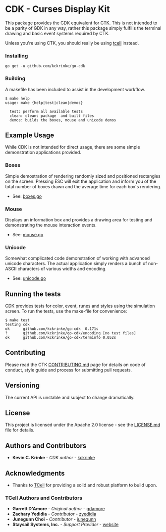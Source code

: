 # CDK - Curses Display Kit

This package provides the GDK equivalent for [CTK](https://github.com/kckrinke/go-ctk). This is not intended to be a parity of GDK in any way, rather this package simply fulfills the terminal drawing and basic event systems required by CTK.

Unless you're using CTK, you should really be using [tcell](https://github.com/gdamore/tcell) instead.

### Installing

```
go get -u github.com/kckrinke/go-cdk
```

### Building

A makefile has been included to assist in the development workflow.

```
$ make help
usage: make {help|test|clean|demos}

  test: perform all available tests
  clean: cleans package  and built files
  demos: builds the boxes, mouse and unicode demos
```

## Example Usage

While CDK is not intended for direct usage, there are some simple demonstration applications provided.

### Boxes

Simple demostration of rendering randomly sized and positioned rectangles on the screen. Pressing ESC will exit the application and inform you of the total number of boxes drawn and the average time for each box's rendering.

* See: [boxes.go](_demos/boxes.go)

### Mouse

Displays an information box and provides a drawing area for testing and demonstrating the mouse interaction events.

* See: [mouse.go](_demos/mouse.go)

### Unicode

Somewhat complicated code demonstration of working with advanced unicode characters. The actual application simply renders a bunch of non-ASCII characters of various widths and encoding.

* See: [unicode.go](_demos/unicode.go)

## Running the tests

CDK provides tests for color, event, runes and styles using the simulation screen. To run the tests, use the make-file for convenience:

```
$ make test
testing cdk
ok      github.com/kckrinke/go-cdk  0.171s
?       github.com/kckrinke/go-cdk/encoding [no test files]
ok      github.com/kckrinke/go-cdk/terminfo 0.052s
```

## Contributing

Please read the CTK [CONTRIBUTING.md](https://github.com/kckrinke/go-ctk/CONTRIBUTING.md) page for details on code of conduct, style guide and process for submitting pull requests.

## Versioning

The current API is unstable and subject to change dramatically.

## License

This project is licensed under the Apache 2.0 license - see the [LICENSE.md](LICENSE.md) file for details.

## Authors and Contributors

* **Kevin C. Krinke** - *CDK author* - [kckrinke](https://github.com/kckrinke)

## Acknowledgments

* Thanks to [TCell](https://github.com/gdamore/tcell) for providing a solid and robust platform to build upon.

### TCell Authors and Contributors

* **Garrett D'Amore** - *Original author* - [gdamore](https://github.com/gdamore)
* **Zachary Yedidia** - *Contributor* - [zyedidia](https://github.com/zyedidia)
* **Junegunn Choi** - *Contributor* - [junegunn](https://github.com/junegunn)
* **Staysail Systems, Inc.** - *Support Provider* - [website](http://staysail.tech/)
